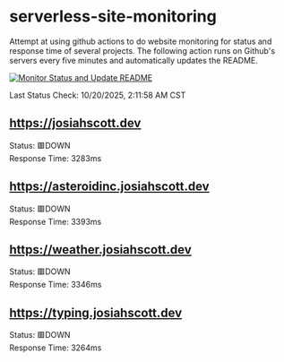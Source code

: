# serverless-site-monitoring
Attempt at using github actions to do website monitoring for status and response time of several projects. The following action runs on Github's servers every five minutes and automatically updates the README.  

[![Monitor Status and Update README](https://github.com/JosiahSco/serverless-site-monitoring/actions/workflows/monitor.yaml/badge.svg)](https://github.com/JosiahSco/serverless-site-monitoring/actions/workflows/monitor.yaml)

Last Status Check: 10/20/2025, 2:11:58 AM CST

## https://josiahscott.dev
Status: 🟥DOWN  
Response Time: 3283ms

## https://asteroidinc.josiahscott.dev
Status: 🟥DOWN  
Response Time: 3393ms

## https://weather.josiahscott.dev
Status: 🟥DOWN  
Response Time: 3346ms

## https://typing.josiahscott.dev
Status: 🟥DOWN  
Response Time: 3264ms

